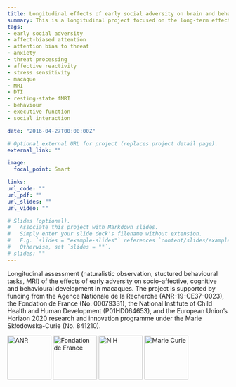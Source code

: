 ```yaml
---
title: Longitudinal effects of early social adversity on brain and behaviour
summary: This is a longitudinal project focused on the long-term effects of early social adversity on social, affective, cognitive, and behavioural outcomes in macaques, and the neurobiological mechanisms underlying these relationships. Naturalistic observation, structured behavioural tasks, and MRI (anatomical, diffusion, rs-functional) are being utlized to assess brain and behavioural development from pre-puberty, across adolescence, into early adulthood. The project is supported by funding from the Agence Nationale de la Recherche (ANR-19-CE37-0023), the Fondation de France (No. 00079331), the National Institute of Child Health and Human Development (P01HD064653), and a Marie Curie Individual Fellowship awarded to Holly Rayson (European Union’s Horizon 2020 research and innovation programme under the Marie Skłodowska-Curie; grant agreement No. 841210) to look at the effects of early adversity on a relationship between affect-biased attention and anxiety, and its underlying neural correlates . 
tags:
- early social adversity
- affect-biased attention
- attention bias to threat
- anxiety
- threat processing
- affective reactivity
- stress sensitivity
- macaque
- MRI
- DTI
- resting-state fMRI
- behaviour
- executive function
- social interaction

date: "2016-04-27T00:00:00Z"

# Optional external URL for project (replaces project detail page).
external_link: ""

image:
  focal_point: Smart

links:
url_code: ""
url_pdf: ""
url_slides: ""
url_video: ""

# Slides (optional).
#   Associate this project with Markdown slides.
#   Simply enter your slide deck's filename without extension.
#   E.g. `slides = "example-slides"` references `content/slides/example-slides.md`.
#   Otherwise, set `slides = ""`.
# slides: ""
---
```


Longitudinal assessment (naturalistic observation, stuctured behavioural tasks, MRI) of the effects of early adversity on socio-affective, cognitive and behavioural development in macaques. The project is supported by funding from the Agence Nationale de la Recherche (ANR-19-CE37-0023), the Fondation de France (No. 00079331), the National Institute of Child Health and Human Development (P01HD064653), and the European Union’s Horizon 2020 research and innovation programme under the Marie Skłodowska-Curie (No. 841210). 

<img src="/anr.png" alt="ANR" width="100"> <img src="/fondation_de_france.png" alt="Fondation de France" width="100"> <img src="/nih.png" alt="NIH" width="100"> <img src="/eu.jpg" alt="Marie Curie" width="100">
